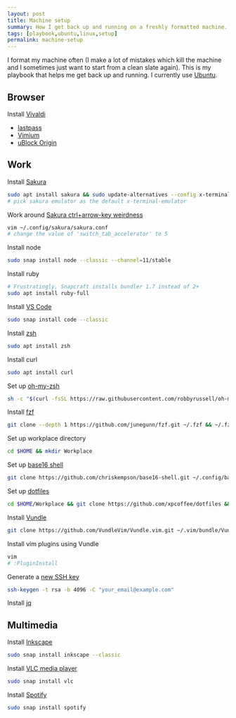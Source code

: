 ```yaml
---
layout: post
title: Machine setup
summary: How I get back up and running on a freshly formatted machine.
tags: [playbook,ubuntu,linux,setup]
permalink: machine-setup
---
```


I format my machine often (I make a lot of mistakes which kill the machine and I sometimes just want to start from a clean slate again). This is my playbook that helps me get back up and running. I currently use [Ubuntu](https://ubuntu.com/).

## Browser

Install <span class="tooltip" data-tooltip="Chrome with a bunch of extra, useful functionality">[Vivaldi](https://vivaldi.com/)</span>

- [lastpass](https://chrome.google.com/webstore/detail/lastpass-free-password-ma/hdokiejnpimakedhajhdlcegeplioahd)
- [Vimium](https://chrome.google.com/webstore/detail/vimium/dbepggeogbaibhgnhhndojpepiihcmeb?hl=en)
- [uBlock Origin](https://chrome.google.com/webstore/detail/ublock-origin/cjpalhdlnbpafiamejdnhcphjbkeiagm?hl=en)

## Work

Install <span class="tooltip" data-tooltip="A minimal terminal that still supports the functionality I need">[Sakura](https://launchpad.net/sakura)</span>

```bash
sudo apt install sakura && sudo update-alternatives --config x-terminal-emulator
# pick sakura emulator as the default x-terminal-emulator
```

Work around [Sakura ctrl+arrow-key weirdness](https://bugs.launchpad.net/sakura/+bug/1772943 "Bug 1772943")

```bash
vim ~/.config/sakura/sakura.conf
# change the value of 'switch_tab_accelerator' to 5
```

Install node

```bash
sudo snap install node --classic --channel=11/stable
```

Install ruby

```bash
# Frustratingly, Snapcraft installs bundler 1.7 instead of 2+
sudo apt install ruby-full
```

Install [VS Code](https://code.visualstudio.com/)

```bash
sudo snap install code --classic
```

Install <span class="tooltip" data-tooltip="Shell with more features than bash; not as feature-loaded as the fish shell">[zsh](https://www.zsh.org/)</span>

```bash
sudo apt install zsh
```

Install curl

```bash
sudo apt install curl
```

Set up <span class="tooltip" data-tooltip="A bunch of functionality on top of zsh">[oh-my-zsh](https://github.com/robbyrussell/oh-my-zsh)</span>

```bash
sh -c "$(curl -fsSL https://raw.githubusercontent.com/robbyrussell/oh-my-zsh/master/tools/install.sh)"
```

Install <span class="tooltip" data-tooltip="Command-line fuzzy-finder menus; comes with bindings for fuzzy searching through command history and subfiles">[fzf](https://github.com/junegunn/fzf)</span>

```bash
git clone --depth 1 https://github.com/junegunn/fzf.git ~/.fzf && ~/.fzf/install
```

Set up workplace directory

```bash
cd $HOME && mkdir Workplace
```

Set up <span class="tooltip" data-tooltip="Commands for quickly changing terminal themes">[base16 shell](https://github.com/chriskempson/base16-shell)</span>

```bash
git clone https://github.com/chriskempson/base16-shell.git ~/.config/base16-shell
```

Set up <span class="tooltip" data-tooltip="These are my dotfiles, fork and tweak them as you need">[dotfiles](https://github.com/xpcoffee/dotfiles)</span>

```bash
cd $HOME/Workplace && git clone https://github.com/xpcoffee/dotfiles && cd dotfiles && ./link_dotfiles.sh
```

Install <span class="tooltip" data-tooltip="Vim plugin manager">[Vundle](https://github.com/VundleVim/Vundle.vim)</span>

```bash
git clone https://github.com/VundleVim/Vundle.vim.git ~/.vim/bundle/Vundle.vim
```

Install vim plugins using Vundle

```bash
vim
# :PluginInstall
```

Generate a <span class="tooltip" data-tooltip="I'm not sure if this is better or worse than 'one to rule them all', but it's simple enough">[new SSH key](https://help.github.com/en/articles/generating-a-new-ssh-key-and-adding-it-to-the-ssh-agent)</span>

```bash
ssh-keygen -t rsa -b 4096 -C "your_email@example.com"
```

Install <span class="tooltip" data-tooltip="Command line JSON manipulation tool">[jq](https://stedolan.github.io/jq/)</span>

## Multimedia

Install <span class="tooltip" data-tooltip="Vector illustrator for linux">[Inkscape](https://snapcraft.io/inkscape)</span>

```bash
sudo snap install inkscape --classic
```

Install [VLC media player](https://www.videolan.org/vlc/index.html)

```bash
sudo snap install vlc
```

Install [Spotify](https://www.spotify.com/)

```bash
sudo snap install spotify
```
